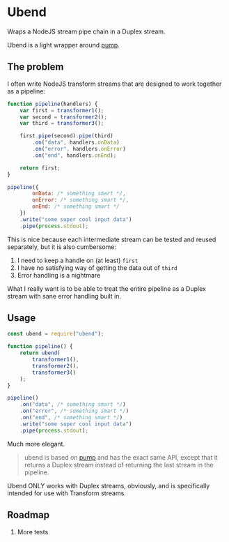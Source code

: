 # Ubend

Wraps a NodeJS stream pipe chain in a Duplex stream.

Ubend is a light wrapper around [pump](https://github.com/mafintosh/pump/).

## The problem

I often write NodeJS transform streams that are designed to work together as a pipeline:

```javascript
function pipeline(handlers) {
    var first = transformer1();
    var second = transformer2();
    var third = transformer3();

    first.pipe(second).pipe(third)
        .on("data", handlers.onData)
        .on("error", handlers.onError)
        .on("end", handlers.onEnd);

    return first;
}

pipeline({
        onData: /* something smart */,
        onError: /* something smart */,
        onEnd: /* something smart */
    })
    .write("some super cool input data")
    .pipe(process.stdout);
```

This is nice because each intermediate stream can be tested and reused separately, but it is also cumbersome:

1. I need to keep a handle on (at least) `first`
2. I have no satisfying way of getting the data out of `third`
3. Error handling is a nightmare

What I really want is to be able to treat the entire pipeline as a Duplex stream with sane error handling built in.

## Usage

```javascript
const ubend = require("ubend");

function pipeline() {
    return ubend(
        transformer1(),
        transformer2(),
        transformer3()
    );
}

pipeline()
    .on("data", /* something smart */)
    .on("error", /* something smart */)
    .on("end", /* something smart */)
    .write("some super cool input data")
    .pipe(process.stdout);
```

Much more elegant.

> ubend is based on [pump](https://github.com/mafintosh/pump/) and has the exact same API, except that it returns a Duplex stream instead of returning the last stream in the pipeline.

Ubend ONLY works with Duplex streams, obviously, and is specifically intended for use with Transform streams.

## Roadmap

1. More tests
